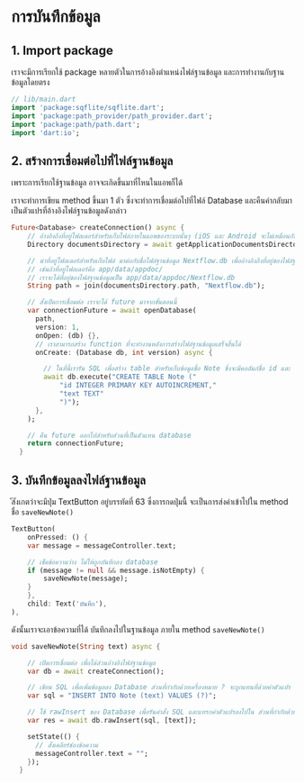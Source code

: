 
# การบันทึกข้อมูล


## 1. Import package

เราจะมีการเรียกใช้ package หลายตัวในการอ้างอิงตำแหน่งไฟล์ฐานข้อมูล และการทำงานกับฐานข้อมูลโดยตรง

```dart
// lib/main.dart
import 'package:sqflite/sqflite.dart';
import 'package:path_provider/path_provider.dart';
import 'package:path/path.dart';
import 'dart:io';
```

## 2. สร้างการเชื่อมต่อไปที่ไฟล์ฐานข้อมูล

เพราะการเรียกใช้ฐานข้อมูล อาจจะเกิดขึ้นมาที่ไหนในแอพก็ได้

เราจะทำการเขียน method ขึ้นมา 1 ตัว ซึ่งจะทำการเชื่อมต่อไปที่ไฟล์ Database และคืนค่ากลับมาเป็นตัวแปรที่อ้างอิงไฟล์ฐานข้อมูลดังกล่าว 


```dart
Future<Database> createConnection() async {
    // อ้างอิงถึงที่อยู่โฟลเดอร์สำหรับเก็บไฟล์ภายในแอพของระบบนั้นๆ (iOS และ Android จะไม่เหมือนกัน)
    Directory documentsDirectory = await getApplicationDocumentsDirectory();

    // นำที่อยู่โฟลเดอร์สำหรับเก็บไฟล์ มาต่อกับชื่อไฟล์ฐานข้อมูล Nextflow.db เพื่ออ้างอิงถึงที่อยู่ของไฟล์ฐานข้อมูล
    // เช่นถ้าที่อยู่โฟลเดอร์คือ app/data/appdoc/
    // เราจะได้ที่อยู่ของไฟล์ฐานข้อมูลเป็น app/data/appdoc/Nextflow.db
    String path = join(documentsDirectory.path, "Nextflow.db");

    // สั่งเปิดการเชื่อมต่อ เราจะได้ future มาจากขั้นตอนนี้
    var connectionFuture = await openDatabase(
      path,
      version: 1,
      onOpen: (db) {},
      // เราสามารถสร้าง function ที่จะทำงานหลังการสร้างไฟล์ฐานข้อมูลเสร็จสิ้นได้ 
      onCreate: (Database db, int version) async {

        // ในที่นี้เรารัน SQL เพื่อสร้าง table สำหรับเก็บข้อมูลชื่อ Note ซึ่งจะมีคอลัมภ์ชื่อ id และ text สำหรับเก็บข้อมูล
        await db.execute("CREATE TABLE Note ("
            "id INTEGER PRIMARY KEY AUTOINCREMENT,"
            "text TEXT"
            ")");
      },
    );

    // คืน future ออกไปสำหรับส่วนที่เป็นตัวแทน database
    return connectionFuture;
  }
```

## 3. บันทึกข้อมูลลงไฟล์ฐานข้อมูล

ัสังเกตว่าจะมีปุ่ม TextButton อยู่บรรทัดที่ 63 ซึ่งการกดปุ่มนี้ จะเป็นการส่งค่าเข้าไปใน method ชื่อ `saveNewNote()`

```dart
TextButton(
    onPressed: () {
    var message = messageController.text;

    // เช็คข้อความว่าง ไม่ให้ถูกบันทึกลง database
    if (message != null && message.isNotEmpty) {
        saveNewNote(message);
    }
    },
    child: Text('บันทึก'),
),
```

ดังนั้นเราจะเอาข้อความที่ได้ บันทึกลงไปในฐานข้อมูล ภายใน method `saveNewNote()`

```dart
void saveNewNote(String text) async {

    // เปิดการเชื่อมต่อ เพื่อได้ส่วนอ้างอิงไฟล์ฐานข้อมูล
    var db = await createConnection();

    // เขียน SQL เพื่อเพิ่มข้อมูลลง Database ส่วนที่กำกับด้วยเครื่องหมาย ? จะถูกแทนที่ด้วยค่าตัวแปร ตอนทำงาน
    var sql = "INSERT INTO Note (text) VALUES (?)";

    // ใช้ rawInsert ของ Database เพื่อรันคำสั่ง SQL และแทรกค่าตัวแปรลงไปใน ส่วนที่กำกับด้วยเครื่องหมาย ? ในคำสั่ง SQL
    var res = await db.rawInsert(sql, [text]);

    setState(() {
      // สั่งเคลียร์ช่องข้อความ
      messageController.text = "";
    });
  }
```
